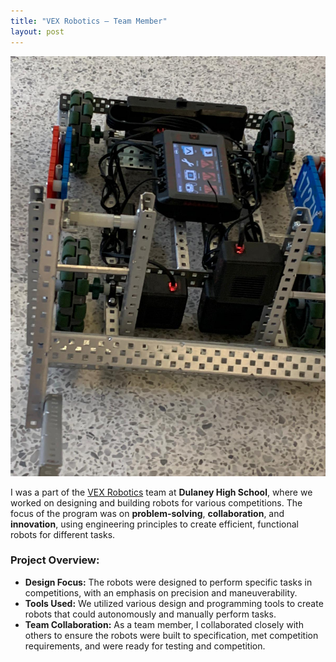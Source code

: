 ```yaml
---
title: "VEX Robotics – Team Member"
layout: post
---
```


![VEX Robotics Competition](/assets/veximg.jpg)

I was a part of the [VEX Robotics](https://www.youtube.com/watch?v=_U7Os_xvhhA) team at **Dulaney High School**, where we worked on designing and building robots for various competitions. The focus of the program was on **problem-solving**, **collaboration**, and **innovation**, using engineering principles to create efficient, functional robots for different tasks.




### Project Overview:
- **Design Focus:** The robots were designed to perform specific tasks in competitions, with an emphasis on precision and maneuverability.  
- **Tools Used:** We utilized various design and programming tools to create robots that could autonomously and manually perform tasks.  
- **Team Collaboration:** As a team member, I collaborated closely with others to ensure the robots were built to specification, met competition requirements, and were ready for testing and competition.  
